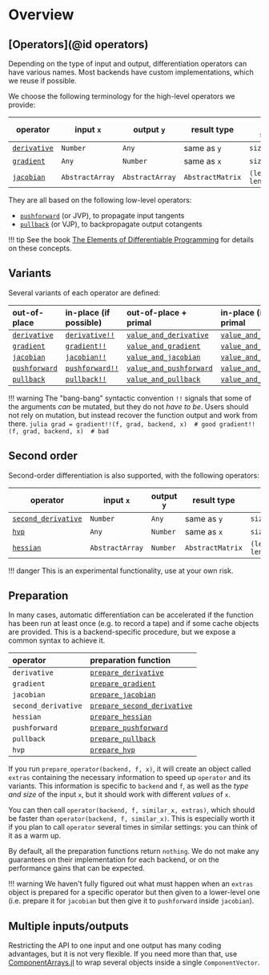 # Overview

## [Operators](@id operators)

Depending on the type of input and output, differentiation operators can have various names.
Most backends have custom implementations, which we reuse if possible.

We choose the following terminology for the high-level operators we provide:

| operator             | input  `x`      | output   `y`    | result type      | result shape             |
| -------------------- | --------------- | --------------- | ---------------- | ------------------------ |
| [`derivative`](@ref) | `Number`        | `Any`           | same as `y`      | `size(y)`                |
| [`gradient`](@ref)   | `Any`           | `Number`        | same as `x`      | `size(x)`                |
| [`jacobian`](@ref)   | `AbstractArray` | `AbstractArray` | `AbstractMatrix` | `(length(y), length(x))` |

They are all based on the following low-level operators:

- [`pushforward`](@ref) (or JVP), to propagate input tangents
- [`pullback`](@ref) (or VJP), to backpropagate output cotangents

!!! tip
    See the book [The Elements of Differentiable Programming](https://arxiv.org/abs/2403.14606) for details on these concepts.

## Variants

Several variants of each operator are defined:

| out-of-place          | in-place (if possible)  | out-of-place + primal           | in-place (if possible) + primal   |
| :-------------------- | :---------------------- | :------------------------------ | :-------------------------------- |
| [`derivative`](@ref)  | [`derivative!!`](@ref)  | [`value_and_derivative`](@ref)  | [`value_and_derivative!!`](@ref)  |
| [`gradient`](@ref)    | [`gradient!!`](@ref)    | [`value_and_gradient`](@ref)    | [`value_and_gradient!!`](@ref)    |
| [`jacobian`](@ref)    | [`jacobian!!`](@ref)    | [`value_and_jacobian`](@ref)    | [`value_and_jacobian!!`](@ref)    |
| [`pushforward`](@ref) | [`pushforward!!`](@ref) | [`value_and_pushforward`](@ref) | [`value_and_pushforward!!`](@ref) |
| [`pullback`](@ref)    | [`pullback!!`](@ref)    | [`value_and_pullback`](@ref)    | [`value_and_pullback!!`](@ref)    |

!!! warning
    The "bang-bang" syntactic convention `!!` signals that some of the arguments _can_ be mutated, but they do not _have to be_.
    Users should not rely on mutation, but instead recover the function output and work from there.
    ```julia
    grad = gradient!!(f, grad, backend, x)  # good
    gradient!!(f, grad, backend, x)  # bad
    ```

## Second order

Second-order differentiation is also supported, with the following operators:

| operator                    | input  `x`      | output   `y` | result type      | result shape             |
| --------------------------- | --------------- | ------------ | ---------------- | ------------------------ |
| [`second_derivative`](@ref) | `Number`        | `Any`        | same as `y`      | `size(y)`                |
| [`hvp`](@ref)               | `Any`           | `Number`     | same as `x`      | `size(x)`                |
| [`hessian`](@ref)           | `AbstractArray` | `Number`     | `AbstractMatrix` | `(length(x), length(x))` |

!!! danger
    This is an experimental functionality, use at your own risk.

## Preparation

In many cases, automatic differentiation can be accelerated if the function has been run at least once (e.g. to record a tape) and if some cache objects are provided.
This is a backend-specific procedure, but we expose a common syntax to achieve it.

| operator            | preparation function                |
| :------------------ | :---------------------------------- |
| `derivative`        | [`prepare_derivative`](@ref)        |
| `gradient`          | [`prepare_gradient`](@ref)          |
| `jacobian`          | [`prepare_jacobian`](@ref)          |
| `second_derivative` | [`prepare_second_derivative`](@ref) |
| `hessian`           | [`prepare_hessian`](@ref)           |
| `pushforward`       | [`prepare_pushforward`](@ref)       |
| `pullback`          | [`prepare_pullback`](@ref)          |
| `hvp`               | [`prepare_hvp`](@ref)               |

If you run `prepare_operator(backend, f, x)`, it will create an object called `extras` containing the necessary information to speed up `operator` and its variants.
This information is specific to `backend` and `f`, as well as the _type and size_ of the input `x`, but it should work with different _values_ of `x`.

You can then call `operator(backend, f, similar_x, extras)`, which should be faster than `operator(backend, f, similar_x)`.
This is especially worth it if you plan to call `operator` several times in similar settings: you can think of it as a warm up.

By default, all the preparation functions return `nothing`.
We do not make any guarantees on their implementation for each backend, or on the performance gains that can be expected.

!!! warning
    We haven't fully figured out what must happen when an `extras` object is prepared for a specific operator but then given to a lower-level one (i.e. prepare it for `jacobian` but then give it to `pushforward` inside `jacobian`).

## Multiple inputs/outputs

Restricting the API to one input and one output has many coding advantages, but it is not very flexible.
If you need more than that, use [ComponentArrays.jl](https://github.com/jonniedie/ComponentArrays.jl) to wrap several objects inside a single `ComponentVector`.
